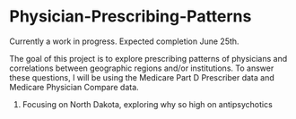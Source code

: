 # Physician-Prescribing-Patterns

Currently a work in progress. Expected completion June 25th.

The goal of this project is to explore prescribing patterns of physicians and correlations between geographic regions and/or institutions.
To answer these questions, I will be using the Medicare Part D Prescriber data and Medicare Physician Compare data. 

1. Focusing on North Dakota, exploring why so high on antipsychotics
